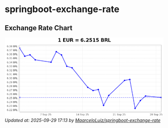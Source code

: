 # springboot-exchange-rate

<!-- EXCHANGE-RATE-START -->
## Exchange Rate Chart

![Exchange Rate Chart](charts/chart.png)*Updated at: 2025-09-29 17:13 by [MaarceloLuiz/springboot-exchange-rate](https://github.com/MaarceloLuiz/springboot-exchange-rate)*


<!-- EXCHANGE-RATE-END -->